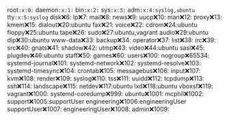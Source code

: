 root`:x:0:`
daemon`:x:1:`
bin`:x:2:`
sys`:x:3:`
adm`:x:4:syslog,ubuntu`
tty`:x:5:syslog`
disk:x:6:
lp:x:7:
mail:x:8:
news:x:9:
uucp:x:10:
man:x:12:
proxy:x:13:
kmem:x:15:
dialout:x:20:ubuntu
fax:x:21:
voice:x:22:
cdrom:x:24:ubuntu
floppy:x:25:ubuntu
tape:x:26:
sudo:x:27:ubuntu,vagrant
audio:x:29:ubuntu
dip:x:30:ubuntu
www-data:x:33:
backup:x:34:
operator:x:37:
list:x:38:
irc:x:39:
src:x:40:
gnats:x:41:
shadow:x:42:
utmp:x:43:
video:x:44:ubuntu
sasl:x:45:
plugdev:x:46:ubuntu
staff:x:50:
games:x:60:
users:x:100:
nogroup:x:65534:
systemd-journal:x:101:
systemd-network:x:102:
systemd-resolve:x:103:
systemd-timesync:x:104:
crontab:x:105:
messagebus:x:106:
input:x:107:
kvm:x:108:
render:x:109:
syslog:x:110:
tss:x:111:
uuidd:x:112:
tcpdump:x:113:
ssh:x:114:
landscape:x:115:
netdev:x:117:ubuntu
lxd:x:118:ubuntu
vboxsf:x:119:
vagrant:x:1000:
systemd-coredump:x:999:
ubuntu:x:1001:
mcphil:x:1002:
support:x:1005:supportUser
engineering:x:1006:engineeringUser
supportUser:x:1007:
engineeringUser:x:1008:
admin:x:1009:
